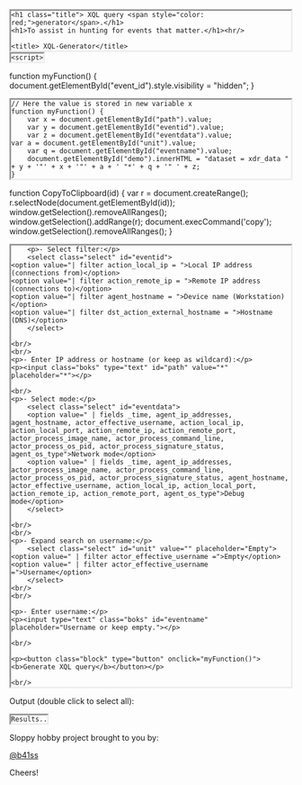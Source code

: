 <html>

<head>

	<h1 class="title"> XQL query <span style="color: red;">generator</span>.</h1>
	<h1>To assist in hunting for events that matter.</h1><hr/>
	
	<title> XQL-Generator</title>
<style>
pre {
  border-style: inset;
  word-wrap:break-word;
  display:inline-block;
  margin: 0;
}
	
.block {
  display: block;
  width: 350px;
  border: none;
  background-color: #00ff99;
  color: black;
  padding: 14px 28px;
  font-size: 16px;
  cursor: pointer;
  text-align: center;
}
	
.boks {
 font-size:large;
 border-radius: 10px;
 width:250px;
 height:22px;
	
	}
.select {
height:30px;
font-size:large;
	}	
	
</style>

    <script>

function myFunction() {
  document.getElementById("event_id").style.visibility = "hidden";
}
      
    // Here the value is stored in new variable x 
    function myFunction() {
        var x = document.getElementById("path").value;
        var y = document.getElementById("eventid").value;
        var z = document.getElementById("eventdata").value;
	var a = document.getElementById("unit").value;
        var q = document.getElementById("eventname").value;
        document.getElementById("demo").innerHTML = "dataset = xdr_data " + y + '"' + x + '"' + a + ' "*' + q + '" ' + z;
    }
  
function CopyToClipboard(id)
{
var r = document.createRange();
r.selectNode(document.getElementById(id));
window.getSelection().removeAllRanges();
window.getSelection().addRange(r);
document.execCommand('copy');
window.getSelection().removeAllRanges();
}
</script>

</head>
<body>
	
	    <p>- Select filter:</p>
    	<select class="select" id="eventid">
	<option value="| filter action_local_ip = ">Local IP address (connections from)</option>
	<option value="| filter action_remote_ip = ">Remote IP address (connections to)</option>
	<option value="| filter agent_hostname = ">Device name (Workstation)</option>
	<option value="| filter dst_action_external_hostname = ">Hostname (DNS)</option>
		</select>

    <br/> 
    <br/>
    <p>- Enter IP address or hostname (or keep as wildcard):</p>
	<p><input class="boks" type="text" id="path" value="*" placeholder="*"></p>

    <br/>
    <p>- Select mode:</p>
		<select class="select" id="eventdata">
	  	<option value=" | fields _time, agent_ip_addresses, agent_hostname, actor_effective_username, action_local_ip, action_local_port, action_remote_ip, action_remote_port, actor_process_image_name, actor_process_command_line, actor_process_os_pid, actor_process_signature_status, agent_os_type">Network mode</option>
		<option value=" | fields _time, agent_ip_addresses, actor_process_image_name, actor_process_command_line, actor_process_os_pid, actor_process_signature_status, agent_hostname, actor_effective_username, action_local_ip, action_local_port, action_remote_ip, action_remote_port, agent_os_type">Debug mode</option>
		</select>

    <br/>
    <br/>
	<p>- Expand search on username:</p>
    	<select class="select" id="unit" value="" placeholder="Empty">
	<option value=" | filter actor_effective_username =">Empty</option>
	<option value=" | filter actor_effective_username =">Username</option>
		</select>
    <br/>
    <br/>
	
    <p>- Enter username:</p> 
    <p><input type="text" class="boks" id="eventname" placeholder="Username or keep empty."></p>
	
    <br/>

    <p><button class="block" type="button" onclick="myFunction()"><b>Generate XQL query</b></button></p>

    <br/>

<p> Output (double click to select all):</p>

<pre id="demo">
<code id="copy">Results..</code>
</pre>
      
<!-- <a href="#" onclick="CopyToClipboard('copy');return false;">Copy To clipboard</a> -->

</body>

<p>Sloppy hobby project brought to you by:</p>
<a href="https://twitter.com/b41ss">@b41ss</a>	 
<p>Cheers!</p>
</html>
